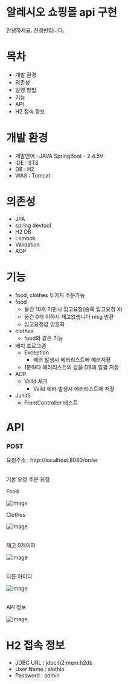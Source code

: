 # 알레시오 쇼핑몰 api 구현

안녕하세요. 
진경빈입니다.  

# 목차
- 개발 환경
- 의존성
- 실행 방법
- 기능
- API
- H2 접속 정보

# 개발 환경
- 개발언어 : JAVA SpringBoot - 2.4.5V
- IDE : STS
- DB : H2
- WAS : Tomcat

# 의존성 
- JPA
- spring devtool 
- H2 DB
- Lombok 
- Validation 
- AOP 


# 기능 
- food, clothes 두가지 주문가능
- food 
   - 물건 10개 미만시 입고요청(중복 입고요청 X)
   - 물건 0개 이하시 재고없습니다 msg 반환
   - 입고요청값 암호화
- clothes
  -    food와 같은 기능
-  배치 프로그램
   -  Exception
      - 에러 발생시 에러리스트에 에러저장
   - 1분마다 에러리스트의 값을 DB에 일괄 저장
- AOP
   - Vaild 체크 
     - Vaild 에러 발생시 에러리스트에 저장
- Junit5
   - FrontController 테스트
  
  

# API

### POST
요청주소 : http://localhost:8080/order

<br>
기본 요청 주문 요청

Food

 ![image](./mdimg/1.png)
<br>

Clothes

 ![image](./mdimg/2.png)

<br>
재고 0개이하

![image](./mdimg/3.png)

<br>
다른 아이디 

 ![image](./mdimg/4.png)

<br>
API 정보

![image](./mdimg/5.png)

  # H2 접속 정보 

- JDBC URL : jdbc:h2:mem:h2db
- User Name : alethio
- Password : admin 
